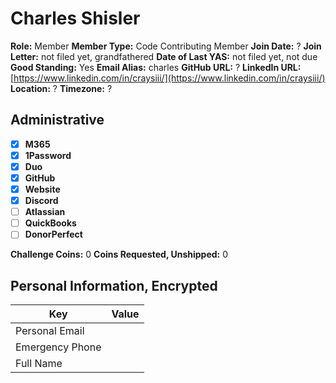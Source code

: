 # Charles Shisler

**Role:** Member
**Member Type:** Code Contributing Member
**Join Date:** ?
**Join Letter:** not filed yet, grandfathered
**Date of Last YAS:** not filed yet, not due
**Good Standing:** Yes
**Email Alias:** charles
**GitHub URL:** ?
**LinkedIn URL:** [https://www.linkedin.com/in/craysiii/](https://www.linkedin.com/in/craysiii/)
**Location:** ?
**Timezone:** ?

## Administrative

- [x] **M365**
- [x] **1Password**
- [x] **Duo**
- [x] **GitHub**
- [x] **Website**
- [x] **Discord**
- [ ] **Atlassian**
- [ ] **QuickBooks**
- [ ] **DonorPerfect**

**Challenge Coins:** 0
**Coins Requested, Unshipped:** 0

## Personal Information, Encrypted

| Key             | Value |
| --------------- | ----- |
| Personal Email  |       |
| Emergency Phone |       |
| Full Name       |       |